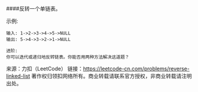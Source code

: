####反转一个单链表。

示例:
```
输入: 1->2->3->4->5->NULL
输出: 5->4->3->2->1->NULL
```
```
进阶:
你可以迭代或递归地反转链表。你能否用两种方法解决这道题？
```
来源：力扣（LeetCode）
链接：https://leetcode-cn.com/problems/reverse-linked-list
著作权归领扣网络所有。商业转载请联系官方授权，非商业转载请注明出处。